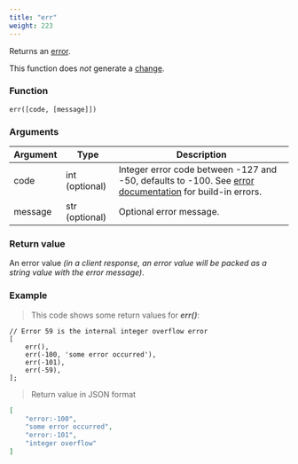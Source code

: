 ```yaml
---
title: "err"
weight: 223
---
```


Returns an [error](../../data-types/error).

This function does *not* generate a [change](../../overview/changes).

### Function

`err([code, [message]])`

### Arguments

Argument | Type | Description
-------- | ---- | -----------
code | int (optional) | Integer error code between -127 and -50, defaults to -100. See [error documentation](../../errors) for build-in errors.
message | str (optional) | Optional error message.

### Return value

An error value *(in a client response, an error value will be packed as a string value with the error message)*.

### Example

> This code shows some return values for ***err()***:

```thingsdb,json_response
// Error 59 is the internal integer overflow error
[
    err(),
    err(-100, 'some error occurred'),
    err(-101),
    err(-59),
];
```

> Return value in JSON format

```json
[
    "error:-100",
    "some error occurred",
    "error:-101",
    "integer overflow"
]
```

